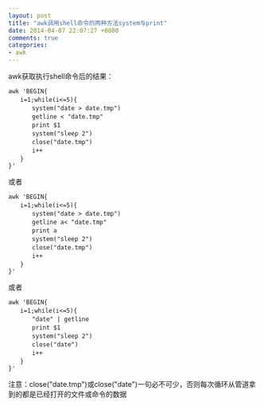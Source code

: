 ```yaml
---
layout: post
title: "awk调用shell命令的两种方法system与print"
date: 2014-04-07 22:07:27 +0800
comments: true
categories: 
- awk
---
```

awk获取执行shell命令后的结果：
``` 
awk 'BEGIN{
　　i=1;while(i<=5){
　　　　system("date > date.tmp")
　　　　getline < "date.tmp"
　　　　print $1
　　　　system("sleep 2")
　　　　close("date.tmp")
　　　　i++
　　}
}'
```
或者
```
awk 'BEGIN{
　　i=1;while(i<=5){
　　　　system("date > date.tmp")
　　　　getline a< "date.tmp"
　　　　print a
　　　　system("sleep 2")
　　　　close("date.tmp")
　　　　i++
　　}
}'
```
或者
```
awk 'BEGIN{
　　i=1;while(i<=5){
　　　　"date" | getline
　　　　print $1
　　　　system("sleep 2")
　　　　close("date")
　　　　i++
　　}
}'
```
注意：close("date.tmp")或close("date")一句必不可少，否则每次循环从管道拿到的都是已经打开的文件或命令的数据
